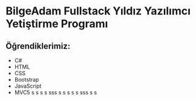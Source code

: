 # BilgeAdam Fullstack Yıldız Yazılımcı Yetiştirme Programı

## Öğrendiklerimiz:
  * C#
  * HTML
  * CSS
  * Bootstrap
  * JavaScript
  * MVC5
s
s
s
s
sss
s
s
s
s
s
sss
s
s
